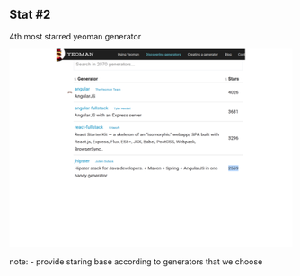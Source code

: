 ##  Stat #2

4th most starred yeoman generator

![](resources/yeoman-generators.png)


note:
    - provide staring base according to generators that we choose
